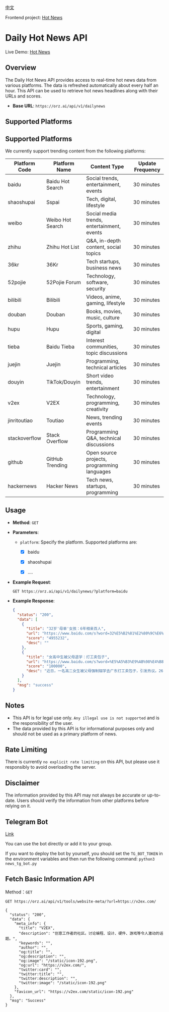 [中文](README.md)

Frontend project: [Hot News](https://github.com/orz-ai/hot_news_front)

# Daily Hot News API

Live Demo: [Hot News](https://news.orz.ai/)

## Overview

The Daily Hot News API provides access to real-time hot news data from various platforms. The data is refreshed automatically about every half an hour. This API can be used to retrieve hot news headlines along with their URLs and scores.

- **Base URL**: `https://orz.ai/api/v1/dailynews`

## Supported Platforms

## Supported Platforms

We currently support trending content from the following platforms:

| Platform Code | Platform Name | Content Type | Update Frequency |
|---------------|---------------|--------------|------------------|
| baidu | Baidu Hot Search | Social trends, entertainment, events | 30 minutes |
| shaoshupai | Sspai | Tech, digital, lifestyle | 30 minutes |
| weibo | Weibo Hot Search | Social media trends, entertainment, events | 30 minutes |
| zhihu | Zhihu Hot List | Q&A, in-depth content, social topics | 30 minutes |
| 36kr | 36Kr | Tech startups, business news | 30 minutes |
| 52pojie | 52Pojie Forum | Technology, software, security | 30 minutes |
| bilibili | Bilibili | Videos, anime, gaming, lifestyle | 30 minutes |
| douban | Douban | Books, movies, music, culture | 30 minutes |
| hupu | Hupu | Sports, gaming, digital | 30 minutes |
| tieba | Baidu Tieba | Interest communities, topic discussions | 30 minutes |
| juejin | Juejin | Programming, technical articles | 30 minutes |
| douyin | TikTok/Douyin | Short video trends, entertainment | 30 minutes |
| v2ex | V2EX | Technology, programming, creativity | 30 minutes |
| jinritoutiao | Toutiao | News, trending events | 30 minutes |
| stackoverflow | Stack Overflow | Programming Q&A, technical discussions | 30 minutes |
| github | GitHub Trending | Open source projects, programming languages | 30 minutes |
| hackernews | Hacker News | Tech news, startups, programming | 30 minutes |

## Usage

- **Method**: `GET`
- **Parameters**:
  - `platform`: Specify the platform. Supported platforms are:
	  - [x] baidu
	  - [x] shaoshupai
      - [x] ....


- **Example Request**:
  ```shell
  GET https://orz.ai/api/v1/dailynews/?platform=baidu
  ```

- **Example Response**:
  ```json
  {
    "status": "200",
    "data": [
      {
        "title": "32岁'母单'女孩：6年相亲百人",
        "url": "https://www.baidu.com/s?word=32%E5%B2%81%E2%80%9C%E6%AF%8D%E5%8D%95%E2%80%9D%E5%A5%B3%E5%AD%A9%EF%BC%9A6%E5%B9%B4%E7%9B%B8%E4%BA%B2%E7%99%BE%E4%BA%BA&sa=fyb_news",
        "score": "4955232",
        "desc": ""
      },
      {
        "title": "女高中生被父母退学：打工卖包子",
        "url": "https://www.baidu.com/s?word=%E5%A5%B3%E9%AB%98%E4%B8%AD%E7%94%9F%E8%A2%AB%E7%88%B6%E6%AF%8D%E9%80%80%E5%AD%A6%EF%BC%9A%E6%89%93%E5%B7%A5%E5%8D%96%E5%8C%85%E5%AD%90&sa=fyb_news",
        "score": "100000",
        "desc": "近日，一名高二女生被父母强制辍学去广东打工卖包子，引发热议。26日，当地教育局回应：已经妥善处理了，女生已复学。"
      }
    ],
    "msg": "success"
  }
  ```

## Notes

- This API is for legal use only. `Any illegal use is not supported` and is the responsibility of the user.
- The data provided by this API is for informational purposes only and should not be used as a primary platform of news.

## Rate Limiting

There is currently `no explicit rate limiting` on this API, but please use it responsibly to avoid overloading the server.

## Disclaimer

The information provided by this API may not always be accurate or up-to-date. Users should verify the information from other platforms before relying on it.

## Telegram Bot
[Link](https://t.me/SpaceWatcherBot)

You can use the bot directly or add it to your group.

If you want to deploy the bot by yourself, you should set the `TG_BOT_TOKEN` in the environment variables and then run the following command: `python3 news_tg_bot.py`

## Fetch Basic Information API

Method：`GET`
```shell
GET https://orz.ai/api/v1/tools/website-meta/?url=https://v2ex.com/

{
  "status": "200",
  "data": {
    "meta_info": {
      "title": "V2EX",
      "description": "创意工作者的社区。讨论编程、设计、硬件、游戏等令人激动的话题。",
      "keywords": "",
      "author": "",
      "og:title": "",
      "og:description": "",
      "og:image": "/static/icon-192.png",
      "og:url": "https://v2ex.com/",
      "twitter:card": "",
      "twitter:title": "",
      "twitter:description": "",
      "twitter:image": "/static/icon-192.png"
    },
    "favicon_url": "https://v2ex.com/static/icon-192.png"
  },
  "msg": "Success"
}
```